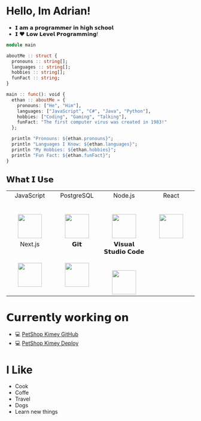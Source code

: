 # Hello, Im Adrian!

- 𝗜 𝗮𝗺 𝗮 𝗽𝗿𝗼𝗴𝗿𝗮𝗺𝗺𝗲𝗿 𝗶𝗻 𝗵𝗶𝗴𝗵 𝘀𝗰𝗵𝗼𝗼𝗹
- 𝗜 ❤️ 𝗟𝗼𝘄 𝗟𝗲𝘃𝗲𝗹 𝗣𝗿𝗼𝗴𝗿𝗮𝗺𝗺𝗶𝗻𝗴!

```julia
module main

aboutMe :: struct {
  pronouns :: string[];
  languages :: string[];
  hobbies :: string[];
  funFact :: string;
}

main :: func(): void {
  ethan :: aboutMe = {
    pronouns: ["He", "Him"],
    languages: ["JavaScript", "C#", "Java", "Python"],
    hobbies: ["Coding", "Gaming", "Talking"],
    funFact: "The first computer virus was created in 1983!"
  };

  println "Pronouns: ${ethan.pronouns}";
  println "Languages I Know: ${ethan.languages}";
  println "My Hobbies: ${ethan.hobbies}";
  println "Fun Fact: ${ethan.funFact}";
}
```

## 𝗪𝗵𝗮𝘁 𝗜 𝗨𝘀𝗲

<table>
  <tbody>
    <tr valign="top">
      <td width="25%" align="center">
        <span>JavaScript</span><br><br><br>
        <img height="64px" src="https://upload.wikimedia.org/wikipedia/commons/9/99/Unofficial_JavaScript_logo_2.svg">
      </td>
      <td width="25%" align="center">
        <span>PostgreSQL</span><br><br><br>
        <img height="64px" src="https://upload.wikimedia.org/wikipedia/commons/2/29/Postgresql_elephant.svg">
      </td>
      <td width="25%" align="center">
        <span>Node.js</span><br><br><br>
        <img height="64px" src="https://upload.wikimedia.org/wikipedia/commons/d/d9/Node.js_logo.svg">
      </td>
      <td width="25%" align="center">
        <span>React</span><br><br><br>
        <img height="64px" src="https://upload.wikimedia.org/wikipedia/commons/a/a7/React-icon.svg">
      </td>
    </tr>
    <tr valign="top">
      <td width="25%" align="center">
        <span>Next.js</span><br><br><br>
        <img height="64px" src="https://seeklogo.com/images/N/next-js-logo-7929BCD36F-seeklogo.com.png">
      </td>
      <td width="25%" align="center">
        <span>𝗚𝗶𝘁</span><br><br><br>
        <img height="64px" src="https://cdn.svgporn.com/logos/git-icon.svg">
      </td>
      <td width="25%" align="center">
        <span>𝗩𝗶𝘀𝘂𝗮𝗹 𝗦𝘁𝘂𝗱𝗶𝗼 𝗖𝗼𝗱𝗲</span><br><br><br>
        <img height="64px" src="https://cdn.svgporn.com/logos/visual-studio-code.svg">
      </td>
    </tr>
  </tbody>
</table>

# 𝗖𝘂𝗿𝗿𝗲𝗻𝘁𝗹𝘆 𝘄𝗼𝗿𝗸𝗶𝗻𝗴 𝗼𝗻

- 💻 [PetShop Kimey GitHub](https://github.com/PF-Henrry/petShop)
- 💻 [PetShop Kimey Deploy](ttps://pet-shop-peach.vercel.app/)


# I Like
- Cook
- Coffe
- Travel
- Dogs
- Learn new things
